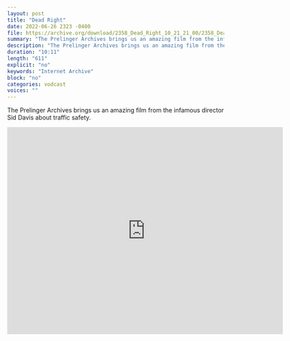 ```yaml
---
layout: post
title: "Dead Right"
date: 2022-06-26 2323 -0400
file: https://archive.org/download/2358_Dead_Right_10_21_21_00/2358_Dead_Right_10_21_21_00.m4v
summary: "The Prelinger Archives brings us an amazing film from the infamous director Sid Davis about traffic safety."
description: "The Prelinger Archives brings us an amazing film from the infamous director Sid Davis about traffic safety."
duration: "10:11"
length: "611"
explicit: "no" 
keywords: "Internet Archive"
block: "no" 
categories: vodcast
voices: ""
---
```


The Prelinger Archives brings us an amazing film from the infamous director Sid Davis about traffic safety.

<iframe src="https://archive.org/embed/2358_Dead_Right_10_21_21_00" width="640" height="480" frameborder="0" webkitallowfullscreen="true" mozallowfullscreen="true" allowfullscreen></iframe>
